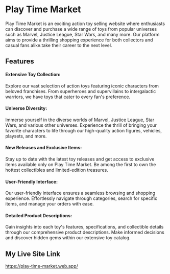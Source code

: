 
# Play Time Market

Play Time Market is an exciting action toy selling website where enthusiasts can discover and purchase a wide range of toys from popular universes such as Marvel, Justice League, Star Wars, and many more. Our platform aims to provide a thrilling shopping experience for both collectors and casual fans alike.take their career to the next level.
## Features

#### Extensive Toy Collection:
Explore our vast selection of action toys featuring iconic characters from beloved franchises. From superheroes and supervillains to intergalactic warriors, we have toys that cater to every fan's preference.
#### Universe Diversity:
 Immerse yourself in the diverse worlds of Marvel, Justice League, Star Wars, and various other universes. Experience the thrill of bringing your favorite characters to life through our high-quality action figures, vehicles, playsets, and more.
 
#### New Releases and Exclusive Items: 
Stay up to date with the latest toy releases and get access to exclusive items available only on Play Time Market. Be among the first to own the hottest collectibles and limited-edition treasures.

#### User-Friendly Interface:
 Our user-friendly interface ensures a seamless browsing and shopping experience. Effortlessly navigate through categories, search for specific items, and manage your orders with ease.

#### Detailed Product Descriptions: 
 Gain insights into each toy's features, specifications, and collectible details through our comprehensive product descriptions. Make informed decisions and discover hidden gems within our extensive toy catalog.
## My Live Site Link

https://play-time-market.web.app/

